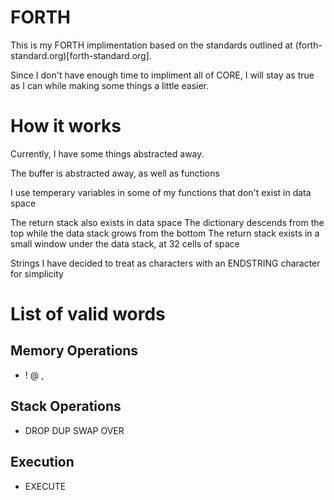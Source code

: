 # FORTH

This is my FORTH implimentation based on the standards outlined at (forth-standard.org)[forth-standard.org].

Since I don't have enough time to impliment all of CORE, I will stay as true as I can while making some things a little easier.

# How it works

Currently, I have some things abstracted away.

The buffer is abstracted away, as well as functions

I use temperary variables in some of my functions that don't exist in data space

The return stack also exists in data space
The dictionary descends from the top while the data stack grows from the bottom
The return stack exists in a small window under the data stack, at 32 cells of space

Strings I have decided to treat as characters with an ENDSTRING character for simplicity

# List of valid words

## Memory Operations
* ! @ ,
## Stack Operations
* DROP DUP SWAP OVER
## Execution
* EXECUTE
